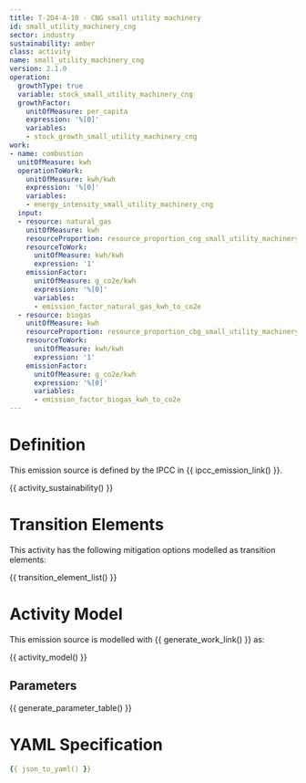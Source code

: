 ```yaml
---
title: T-2D4-A-10 - CNG small utility machinery
id: small_utility_machinery_cng
sector: industry
sustainability: amber
class: activity
name: small_utility_machinery_cng
version: 2.1.0
operation:
  growthType: true
  variable: stock_small_utility_machinery_cng
  growthFactor:
    unitOfMeasure: per_capita
    expression: '%[0]'
    variables:
    - stock_growth_small_utility_machinery_cng
work:
- name: combustion
  unitOfMeasure: kwh
  operationToWork:
    unitOfMeasure: kwh/kwh
    expression: '%[0]'
    variables:
    - energy_intensity_small_utility_machinery_cng
  input:
  - resource: natural_gas
    unitOfMeasure: kwh
    resourceProportion: resource_proportion_cng_small_utility_machinery
    resourceToWork:
      unitOfMeasure: kwh/kwh
      expression: '1'
    emissionFactor:
      unitOfMeasure: g_co2e/kwh
      expression: '%[0]'
      variables:
      - emission_factor_natural_gas_kwh_to_co2e
  - resource: biogas
    unitOfMeasure: kwh
    resourceProportion: resource_proportion_cbg_small_utility_machinery
    resourceToWork:
      unitOfMeasure: kwh/kwh
      expression: '1'
    emissionFactor:
      unitOfMeasure: g_co2e/kwh
      expression: '%[0]'
      variables:
      - emission_factor_biogas_kwh_to_co2e
---
```

# Definition
This emission source is defined by the IPCC in {{ ipcc_emission_link() }}.


{{ activity_sustainability() }}

# Transition Elements

This activity has the following mitigation options modelled as transition elements:

{{ transition_element_list() }}

# Activity Model
This emission source is modelled with {{ generate_work_link() }} as:

{{ activity_model() }}

## Parameters

{{ generate_parameter_table() }}

# YAML Specification

```yaml
{{ json_to_yaml() }}
```